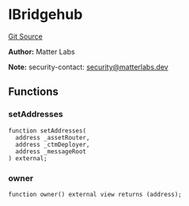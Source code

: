 # IBridgehub
[Git Source](https://github.com/matter-labs/zksync-contracts/blob/c6e73735b89a4b474234f6471e326125c9069f15/contracts/system-contracts/interfaces/IBridgehub.sol)

**Author:**
Matter Labs

**Note:**
security-contact: security@matterlabs.dev


## Functions
### setAddresses


```solidity
function setAddresses(
  address _assetRouter,
  address _ctmDeployer,
  address _messageRoot
) external;
```

### owner


```solidity
function owner() external view returns (address);
```

